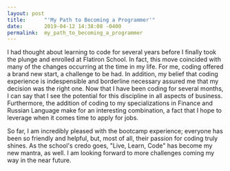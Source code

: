 ```yaml
---
layout: post
title:      "'My Path to Becoming a Programmer'"
date:       2019-04-12 14:38:08 -0400
permalink:  my_path_to_becoming_a_programmer
---
```




I had thought about learning to code for several years before I finally took the plunge and enrolled at Flatiron School. In fact, this move coincided with many of the changes occurring at the time in my life. For me, coding offered a brand new start, a challenge to be had. In addition, my belief that coding experience is indespensible and borderline necessary assured me that my decision was the right one. Now that I have been coding for several months, I can say that I see the potential for this discipline in all aspects of business. Furthermore, the addition of coding to my specializations in Finance and Russian Language make for an interesting combination, a fact that I hope to leverage when it comes time to apply for jobs. 

So far, I am incredibly pleased with the bootcamp experience; everyone has been so friendly and helpful, but, most of all, their passion for coding truly shines. As the school's credo goes, "Live, Learn, Code" has become my new mantra, as well. I am looking forward to more challenges coming my way in the near future. 

